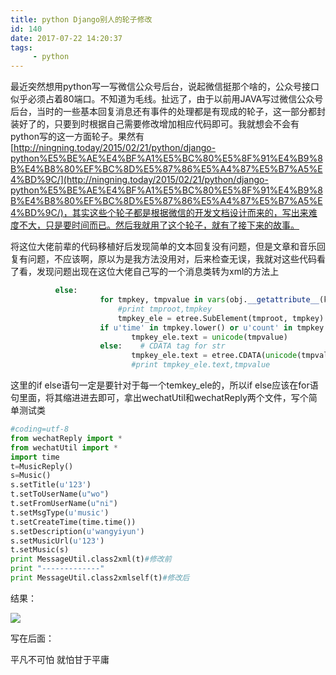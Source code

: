 ```yaml
---
title: python Django别人的轮子修改
id: 140
date: 2017-07-22 14:20:37
tags:
	 - python
---
```


最近突然想用python写一写微信公众号后台，说起微信挺那个啥的，公众号接口似乎必须占着80端口。不知道为毛线。扯远了，由于以前用JAVA写过微信公众号后台，当时的一些基本回复消息还有事件的处理都是有现成的轮子，这一部分都封装好了的，只要到时根据自己需要修改增加相应代码即可。我就想会不会有python写的这一方面轮子。果然有[http://ningning.today/2015/02/21/python/django-python%E5%BE%AE%E4%BF%A1%E5%BC%80%E5%8F%91%E4%B9%8B%E4%B8%80%EF%BC%8D%E5%87%86%E5%A4%87%E5%B7%A5%E4%BD%9C/](http://ningning.today/2015/02/21/python/django-python%E5%BE%AE%E4%BF%A1%E5%BC%80%E5%8F%91%E4%B9%8B%E4%B8%80%EF%BC%8D%E5%87%86%E5%A4%87%E5%B7%A5%E4%BD%9C/)，其实这些个轮子都是根据微信的开发文档设计而来的，写出来难度不大，只是要时间而已。然后我就用了这个轮子，就有了接下来的故事。

<!-- more -->

将这位大佬前辈的代码移植好后发现简单的文本回复没有问题，但是文章和音乐回复有问题，不应该啊，原以为是我方法没用对，后来检查无误，我就对这些代码看了看，发现问题出现在这位大佬自己写的一个消息类转为xml的方法上




```python
          else:
                    for tmpkey, tmpvalue in vars(obj.__getattribute__(key)).items():
                        #print tmproot,tmpkey
                        tmpkey_ele = etree.SubElement(tmproot, tmpkey)
                    if u'time' in tmpkey.lower() or u'count' in tmpkey.lower():
                           tmpkey_ele.text = unicode(tmpvalue)
                    else:    # CDATA tag for str
                           tmpkey_ele.text = etree.CDATA(unicode(tmpvalue))
                           #print tmpkey_ele.text,tmpvalue
```
这里的if else语句一定是要针对于每一个temkey_ele的，所以if else应该在for语句里面，将其缩进进去即可，拿出wechatUtil和wechatReply两个文件，写个简单测试类

```python
#coding=utf-8
from wechatReply import *
from wechatUtil import *
import time
t=MusicReply()
s=Music()
s.setTitle(u'123')
t.setToUserName(u"wo")
t.setFromUserName(u"ni")
t.setMsgType(u'music')
t.setCreateTime(time.time())
s.setDescription(u'wangyiyun')
s.setMusicUrl(u'123')
t.setMusic(s)
print MessageUtil.class2xml(t)#修改前
print "-------------"
print MessageUtil.class2xmlself(t)#修改后
```


结果：

![](http://101.200.62.181:8080/wp-content/uploads/2017/07/OZ5S4NI8P@F8A3260W2.png)

写在后面：

平凡不可怕 就怕甘于平庸